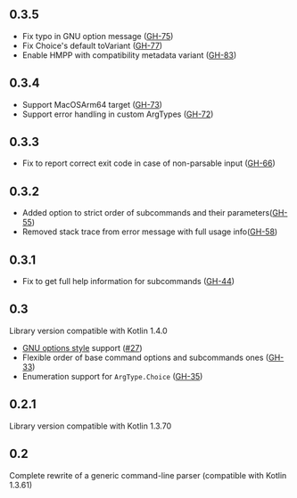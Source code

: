 ## 0.3.5 ##

* Fix typo in GNU option message ([GH-75](https://github.com/Kotlin/kotlinx-cli/pull/75))
* Fix Choice's default toVariant ([GH-77](https://github.com/Kotlin/kotlinx-cli/pull/77))
* Enable HMPP with compatibility metadata variant ([GH-83](https://github.com/Kotlin/kotlinx-cli/pull/83))

## 0.3.4 ##

* Support MacOSArm64 target ([GH-73](https://github.com/Kotlin/kotlinx-cli/pull/73))
* Support error handling in custom ArgTypes ([GH-72](https://github.com/Kotlin/kotlinx-cli/pull/72))

## 0.3.3 ##

* Fix to report correct exit code in case of non-parsable input ([GH-66](https://github.com/Kotlin/kotlinx-cli/pull/66))

## 0.3.2 ##

* Added option to strict order of subcommands and their parameters([GH-55](https://github.com/Kotlin/kotlinx-cli/pull/55))
* Removed stack trace from error message with full usage info([GH-58](https://github.com/Kotlin/kotlinx-cli/pull/58))

## 0.3.1 ##

* Fix to get full help information for subcommands ([GH-44](https://github.com/Kotlin/kotlinx-cli/pull/44))

## 0.3 ##
Library version compatible with Kotlin 1.4.0

* [GNU options style](https://www.gnu.org/software/libc/manual/html_node/Argument-Syntax.html) support ([#27](https://github.com/Kotlin/kotlinx-cli/issues/27))
* Flexible order of base command options and subcommands ones ([GH-33](https://github.com/Kotlin/kotlinx-cli/pull/33))
* Enumeration support for `ArgType.Choice` ([GH-35](https://github.com/Kotlin/kotlinx-cli/pull/35))

## 0.2.1 ##
Library version compatible with Kotlin 1.3.70

## 0.2 ##
Complete rewrite of a generic command-line parser (compatible with Kotlin 1.3.61)
